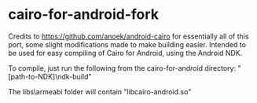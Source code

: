 cairo-for-android-fork
======================

Credits to https://github.com/anoek/android-cairo for essentially all of this port, some slight modifications made to make building easier. Intended to be used for easy compiling of Cairo for Android, using the Android NDK. 

To compile, just run the following from the cairo-for-android directory:
"[path-to-NDK]\ndk-build"

The libs\armeabi folder will contain "libcairo-android.so"
